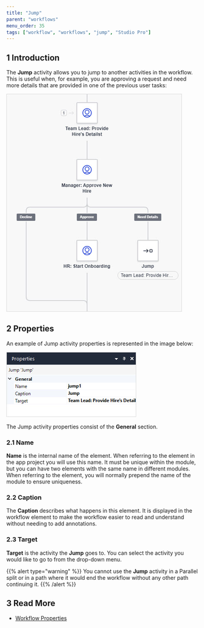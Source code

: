 ```yaml
---
title: "Jump"
parent: "workflows"
menu_order: 35
tags: ["workflow", "workflows", "jump", "Studio Pro"]
---
```


## 1 Introduction

The **Jump** activity allows you to jump to another activities in the workflow. This is useful when, for example, you are approving a request and need more details that are provided in one of the previous user tasks:

![Jump Example](attachments/jump-activity/jump-activity.jpg)

## 2 Properties

An example of Jump activity properties is represented in the image below:

![Jump Properties](attachments/jump-activity/jump-properties.jpg)



The Jump activity properties consist of the **General** section.

### 2.1 Name

**Name** is the internal name of the element. When referring to the element in the app project you will use this name. It must be unique within the module, but you can have two elements with the same name in different modules. When referring to the element, you will normally prepend the name of the module to ensure uniqueness. 

### 2.2 Caption

The **Caption** describes what happens in this element. It is displayed in the workflow element to make the workflow easier to read and understand without needing to add annotations.

### 2.3 Target

**Target** is the activity the **Jump** goes to. You can select the activity you would like to go to from the drop-down menu. 

{{% alert type="warning" %}}
You cannot use the **Jump** activity in a Parallel split or in a path where it would end the workflow without any other path continuing it. 
{{% /alert %}}

## 3 Read More

* [Workflow Properties](workflow-properties)